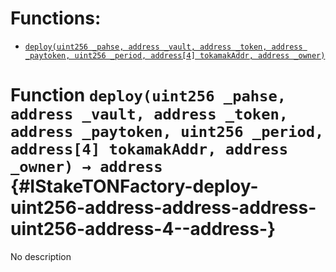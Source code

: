 

# Functions:
- [`deploy(uint256 _pahse, address _vault, address _token, address _paytoken, uint256 _period, address[4] tokamakAddr, address _owner)`](#IStakeTONFactory-deploy-uint256-address-address-address-uint256-address-4--address-)


# Function `deploy(uint256 _pahse, address _vault, address _token, address _paytoken, uint256 _period, address[4] tokamakAddr, address _owner) → address` {#IStakeTONFactory-deploy-uint256-address-address-address-uint256-address-4--address-}
No description

